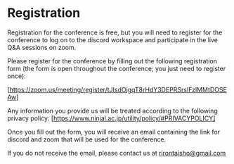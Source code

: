 # Registration

Registration for the conference is free, but you will need to register
for the conference to log on to the discord workspace and participate
in the live Q&A sessions on zoom.

Please register for the conference by filling out the following registration form (the form 
is open throughout the conference; you just need to register once): 

[https://zoom.us/meeting/register/tJIsdOigqT8rHdY3DEPRSrsIFzlMMtDOSEAw]

Any information you provide us will be treated according to the
following privacy policy: [https://www.ninjal.ac.jp/utility/policy/#PRIVACYPOLICY]

Once you fill out the form, you will receive an email containing the
link for discord and zoom that will be used for the conference.

If you do not receive the email, please contact us at rirontaisho@gmail.com



